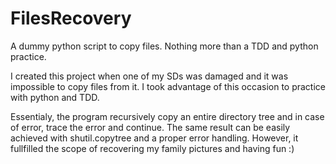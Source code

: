 # FilesRecovery
A dummy python script to copy files. Nothing more than a TDD and python practice.

I created this project when one of my SDs was damaged and it was impossible to copy files from it. 
I took advantage of this occasion to practice with python and TDD.

Essentialy, the program recursively copy an entire directory tree and in case of error, trace the error and continue. The same result can be easily achieved with shutil.copytree and a proper error handling.
However, it fullfilled the scope of recovering my family pictures and having fun :)
